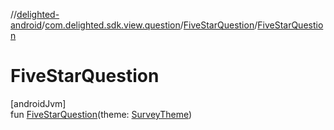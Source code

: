 //[delighted-android](../../../index.md)/[com.delighted.sdk.view.question](../index.md)/[FiveStarQuestion](index.md)/[FiveStarQuestion](-five-star-question.md)

# FiveStarQuestion

[androidJvm]\
fun [FiveStarQuestion](-five-star-question.md)(theme: [SurveyTheme](../../com.delighted.sdk.domain/-survey-theme/index.md))
